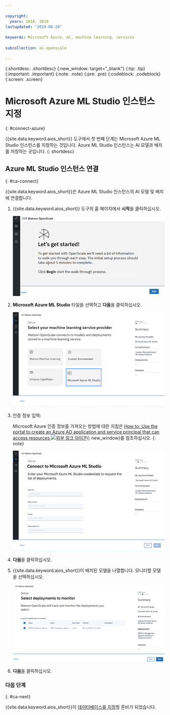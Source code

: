 ```yaml
---

copyright:
  years: 2018, 2019
lastupdated: "2019-06-28"

keywords: Microsoft Azure, ml, machine learning, services

subcollection: ai-openscale

---
```


{:shortdesc: .shortdesc}
{:new_window: target="_blank"}
{:tip: .tip}
{:important: .important}
{:note: .note}
{:pre: .pre}
{:codeblock: .codeblock}
{:screen: .screen}

# Microsoft Azure ML Studio 인스턴스 지정
{: #connect-azure}

{{site.data.keyword.aios_short}} 도구에서 첫 번째 단계는 Microsoft Azure ML Studio 인스턴스를 지정하는 것입니다. Azure ML Studio 인스턴스는 AI 모델과 배치를 저장하는 곳입니다.
{: shortdesc}

## Azure ML Studio 인스턴스 연결
{: #ca-connect}

{{site.data.keyword.aios_short}}은 Azure ML Studio 인스턴스의 AI 모델 및 배치에 연결합니다.

1.  {{site.data.keyword.aios_short}} 도구의 홈 페이지에서 **시작**을 클릭하십시오.

    ![홈 페이지](images/gs-config-start.png)

1.  **Microsoft Azure ML Studio** 타일을 선택하고 **다음**을 클릭하십시오.

    ![Azure ML Studio 선택](images/connect-azure.png)

1.  인증 정보 입력:

    Microsoft Azure 인증 정보를 가져오는 방법에 대한 지침은 [How to: Use the portal to create an Azure AD application and service principal that can access resources ![외부 링크 아이콘](../../icons/launch-glyph.svg "외부 링크 아이콘")](https://docs.microsoft.com/en-us/azure/active-directory/develop/howto-create-service-principal-portal){: new_window}를 참조하십시오.
    {: note}

    ![Azure ML Studio 신임 정보 입력](images/connect-azure-cred.png)

1.  **다음**을 클릭하십시오.

1.  {{site.data.keyword.aios_short}}이 배치된 모델을 나열합니다. 모니터할 모델을 선택하십시오.

    ![MS Azure 배치 모델 선택](images/connect-azure-deploys.png)

1.  **다음**을 클릭하십시오.

### 다음 단계
{: #ca-next}

{{site.data.keyword.aios_short}}이 [데이터베이스를 지정](/docs/services/ai-openscale?topic=ai-openscale-connect-db#connect-db)할 준비가 되었습니다.
